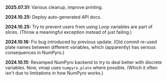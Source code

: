 **2025.07.31:** Various cleanup, improve printing.

**2024.10.25:** Deploy auto-generated API docs.

**2024.10.25:** Try to prevent users from using Loop variables are part of slices. (Throw a meaningful exception instead of just failing.)

**2024.10.16:** Fix bug introduced by previous update. (Old commit re-used plate names between different variables, which (apparently) has serious consequences in NumPyro.)

**2024.10.15:** Revamped NumPyro backend to try to deal better with discrete variables. Now, vmap uses `numpyro.plate` where possible. (Which it often isn't due to limitations in how NumPyro works.)  